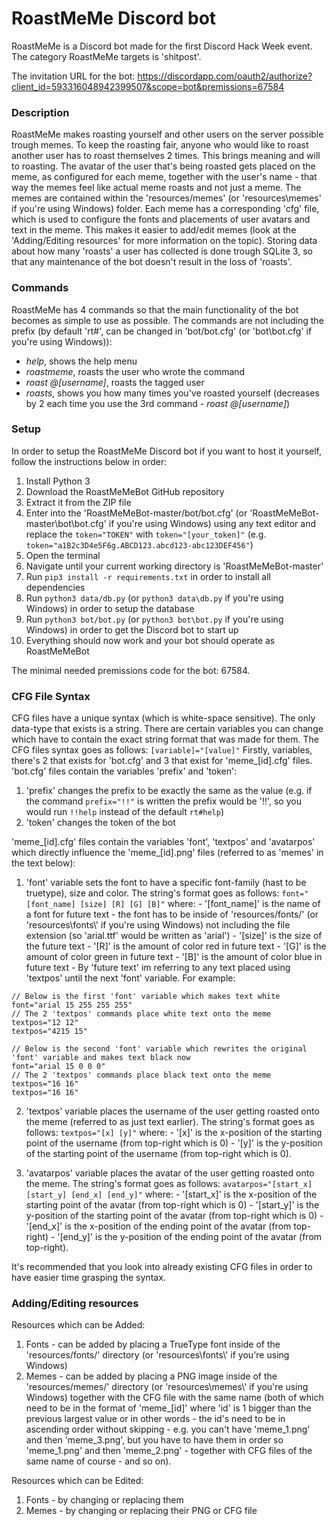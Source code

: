 # RoastMeMe Discord bot
RoastMeMe is a Discord bot made for the first Discord Hack Week event. The category RoastMeMe targets is 'shitpost'.

The invitation URL for the bot: https://discordapp.com/oauth2/authorize?client_id=593316048942399507&scope=bot&premissions=67584

### Description
RoastMeMe makes roasting yourself and other users on the server possible trough memes. To keep the roasting fair, anyone who would like to roast another user has to roast themselves 2 times. This brings meaning and will to roasting. The avatar of the user that's being roasted gets placed on the meme, as configured for each meme, together with the user's name - that way the memes feel like actual meme roasts and not just a meme. The memes are contained within the 'resources/memes' (or 'resources\\memes' if you're using Windows) folder. Each meme has a corresponding 'cfg' file, which is used to configure the fonts and placements of user avatars and text in the meme. This makes it easier to add/edit memes (look at the 'Adding/Editing resources' for more information on the topic). Storing data about how many 'roasts' a user has collected is done trough SQLite 3, so that any maintenance of the bot doesn't result in the loss of 'roasts'.

### Commands
RoastMeMe has 4 commands so that the main functionality of the bot becomes as simple to use as possible.
The commands are not including the prefix (by default 'rt#', can be changed in 'bot/bot.cfg' (or 'bot\\bot.cfg' if you're using Windows)):
- *help*, shows the help menu
- *roastmeme*, roasts the user who wrote the command
- *roast @[username]*, roasts the tagged user
- *roasts*, shows you how many times you've roasted yourself (decreases by 2 each time you use the 3rd command - *roast @[username]*)

### Setup
In order to setup the RoastMeMe Discord bot if you want to host it yourself, follow the instructions below in order:
1. Install Python 3
2. Download the RoastMeMeBot GitHub repository
3. Extract it from the ZIP file
4. Enter into the 'RoastMeMeBot-master/bot/bot.cfg' (or 'RoastMeMeBot-master\\bot\\bot.cfg' if you're using Windows) using any text editor and replace the `token="TOKEN"` with `token="[your_token]"` (e.g. `token="a1B2c3D4e5F6g.ABCD123.abcd123-abc123DEF456"`)
5. Open the terminal
6. Navigate until your current working directory is 'RoastMeMeBot-master'
7. Run `pip3 install -r requirements.txt` in order to install all dependencies
8. Run `python3 data/db.py` (or `python3 data\db.py` if you're using Windows) in order to setup the database
9. Run `python3 bot/bot.py` (or `python3 bot\bot.py` if you're using Windows) in order to get the Discord bot to start up
10. Everything should now work and your bot should operate as RoastMeMeBot

The minimal needed premissions code for the bot: 67584.

### CFG File Syntax
CFG files have a unique syntax (which is white-space sensitive). The only data-type that exists is a string. There are certain variables you can change which have to contain the exact string format that was made for them.
The CFG files syntax goes as follows:
`[variable]="[value]"`
Firstly, variables, there's 2 that exists for 'bot.cfg' and 3 that exist for 'meme_[id].cfg' files.
'bot.cfg' files contain the variables 'prefix' and 'token':
1. 'prefix' changes the prefix to be exactly the same as the value (e.g. if the command `prefix="!!"` is written the prefix would be '!!', so you would run `!!help` instead of the default `rt#help`)
2. 'token' changes the token of the bot

'meme_[id].cfg' files contain the variables 'font', 'textpos' and 'avatarpos' which directly influence the 'meme_[id].png' files (referred to as 'memes' in the text below):
1. 'font' variable sets the font to have a specific font-family (hast to be truetype), size and color. The string's format goes as follows: `font="[font_name] [size] [R] [G] [B]"` where: - '[font_name]' is the name of a font for future text - the font has to be inside of 'resources/fonts/' (or 'resources\\fonts\\' if you're using Windows) not including the file extension (so 'arial.ttf' would be written as 'arial') - '[size]' is the size of the future text - '[R]' is the amount of color red in future text - '[G]' is the amount of color green in future text - '[B]' is the amount of color blue in future text - By 'future text' im referring to any text placed using 'textpos' until the next 'font' variable. For example:
```python3
// Below is the first 'font' variable which makes text white
font="arial 15 255 255 255"
// The 2 'textpos' commands place white text onto the meme
textpos="12 12"
textpos="4215 15"

// Below is the second 'font' variable which rewrites the original 'font' variable and makes text black now
font="arial 15 0 0 0"
// The 2 'textpos' commands place black text onto the meme
textpos="16 16"
textpos="16 16"
```

2. 'textpos' variable places the username of the user getting roasted onto the meme (referred to as just text earlier). The string's format goes as follows: `textpos="[x] [y]"` where: - '[x]' is the x-position of the starting point of the username (from top-right which is 0) - '[y]' is the y-position of the starting point of the username (from top-right which is 0).

3. 'avatarpos' variable places the avatar of the user getting roasted onto the meme. The string's format goes as follows: `avatarpos="[start_x] [start_y] [end_x] [end_y]"` where: - '[start_x]' is the x-position of the starting point of the avatar (from top-right which is 0) - '[start_y]' is the y-position of the starting point of the avatar (from top-right which is 0) - '[end_x]' is the x-position of the ending point of the avatar (from top-right) - '[end_y]' is the y-position of the ending point of the avatar (from top-right).

It's recommended that you look into already existing CFG files in order to have easier time grasping the syntax.

### Adding/Editing resources
Resources which can be Added:
1. Fonts - can be added by placing a TrueType font inside of the 'resources/fonts/' directory (or 'resources\\fonts\\' if you're using Windows)
2. Memes - can be added by placing a PNG image inside of the 'resources/memes/' directory (or 'resources\\memes\\' if you're using Windows) together with the CFG file with the same name (both of which need to be in the format of 'meme_[id]' where 'id' is 1 bigger than the previous largest value or in other words - the id's need to be in ascending order without skipping - e.g. you can't have 'meme_1.png' and then 'meme_3.png', but you have to have them in order so 'meme_1.png' and then 'meme_2.png' - together with CFG files of the same name of course - and so on).

Resources which can be Edited:
1. Fonts - by changing or replacing them
2. Memes - by changing or replacing their PNG or CFG file
